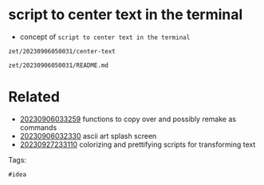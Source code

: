# script to center text in the terminal

- concept of `script to center text in the terminal`

```
zet/20230906050031/center-text
```

` zet/20230906050031/README.md `

# Related

- [20230906033259](/zet/20230906033259/README.md) functions to copy over and possibly remake as commands
- [20230906032330](/zet/20230906032330/README.md) ascii art splash screen
- [20230927233110](/zet/20230927233110/README.md) colorizing and prettifying scripts for transforming text

Tags:

    #idea
